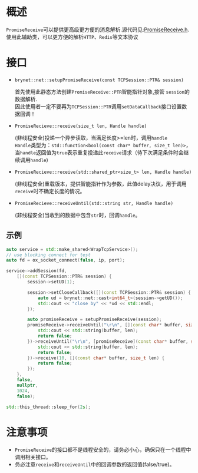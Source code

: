 # 概述
`PromiseReceive`可以提供更高级更方便的消息解析.源代码见:[PromiseReceive.h](https://github.com/IronsDu/brynet/blob/master/src/brynet/net/PromiseReceive.h).</br>
使用此辅助类，可以更方便的解析`HTTP`、`Redis`等文本协议

# 接口

- `brynet::net::setupPromiseReceive(const TCPSession::PTR& session)`
    

    首先使用此静态方法创建`PromiseReceive::PTR`智能指针对象,接管 `session`的数据解析.</br>
    因此使用者一定不要再为`TCPSession::PTR`调用`setDataCallback`接口设置数据回调！

- `PromiseRecieve::receive(size_t len, Handle handle)`
    
    (非线程安全)投递一个异步读取，当满足长度>=len时，调用`handle`</br>
    `Handle`类型为：`std::function<bool(const char* buffer, size_t len)>`，当`handle`返回值为`true`表示重复投递此`receive`请求（待下次满足条件时会继续调用`handle`)

- `PromiseRecieve::receive(std::shared_ptr<size_t> len, Handle handle)`
    
    (非线程安全)重载版本，提供智能指针作为参数，此值delay决议，用于调用`receive`时不确定长度的情况。

- `PromiseRecieve::receiveUntil(std::string str, Handle handle)`
    
    (非线程安全)当收到的数据中包含`str`时，回调`handle`。

## 示例
```C++
auto service = std::make_shared<WrapTcpService>();
// use blocking connect for test
auto fd = ox_socket_connect(false, ip, port);

service->addSession(fd,
    [](const TCPSession::PTR& session) {
        session->setUD(1);

        session->setCloseCallback([](const TCPSession::PTR& session) {
            auto ud = brynet::net::cast<int64_t>(session->getUD());
            std::cout << "close by" << *ud << std::endl;
        });

        auto promiseReceive = setupPromiseReceive(session);
        promiseReceive->receiveUntil("\r\n", [](const char* buffer, size_t len) {
            std::cout << std::string(buffer, len);
            return false;
        })->receiveUntil("\r\n", [promiseReceive](const char* buffer, size_t len) {
            std::cout << std::string(buffer, len);
            return false;
        })->receive(10, [](const char* buffer, size_t len) {
            return false;
        });
    },
    false,
    nullptr,
    1024,
    false);

std::this_thread::sleep_for(2s);
```

# 注意事项
- `PromiseReceive`的接口都不是线程安全的，请务必小心，确保只在一个线程中调用相关接口。
- 务必注意`receive`和`receiveUntil`中的回调参数的返回值(false/true)。